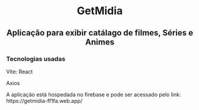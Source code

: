 <h1 align="center"> GetMidia </h1>
<h2 align="center"> Aplicação para exibir catálago de filmes, Séries e Animes </h2>

<h3> Tecnologias usadas </h3>
<p> Vite: React </P>
<p> Axios </p>
<p> A aplicação está hospedada no firebase e pode ser acessado pelo link: https://getmidia-ff1fa.web.app/ </p>
